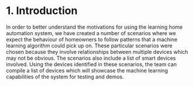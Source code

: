 # 1. Introduction

In order to better understand the motivations for using the
learning home automation system, we have created a number of 
scenarios where we expect the behaviour of homeowners to 
follow patterns that a machine learning algorithm could 
pick up on. These particular scenarios were chosen because
they involve relationships between multiple devices which
may not be obvious. The scenarios also include a list of 
smart devices involved. Using the devices identified in these
scenarios, the team can compile a list of devices which will
showcase the machine learning capabilities of the system for
testing and demos.
